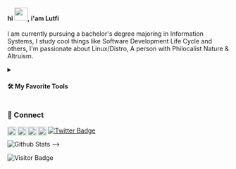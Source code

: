 #### hi <a href="#"><img src="https://media.giphy.com/media/hvRJCLFzcasrR4ia7z/giphy.gif" width="30px"></a>, i'am Lutfi

I am currently pursuing a bachelor's degree majoring in Information Systems, I study cool things like Software Development Life Cycle and others, I'm passionate about Linux/Distro, A person with Philocalist Nature & Altruism.

<details>
  <summary><h4>🛠️ My Favorite Tools</h4></summary>
  <p>
      <img alt="Programming, Markup, Runtime" src="https://img.shields.io/static/v1?logo=&label=&message=⚡️ Programming, Markup, Runtime :&color=fff&logoColor=fff&style=square" />
      <img alt="HTML" src="https://img.shields.io/static/v1?logo=html5&label=&message=html&color=000&logoColor=&style=square" />
      <img alt="CSS" src="https://img.shields.io/static/v1?logo=css3&label=&message=css&color=000&logoColor=blue&style=square" />
      <img alt="Javascript" src="https://img.shields.io/static/v1?logo=javascript&label=&message=javascript&color=000&logoColor=&style=square" />
      <img alt="Typescript" src="https://img.shields.io/static/v1?logo=typescript&label=&message=typescript&color=000&logoColor=&style=square" />
      <img alt="Rescript" src="https://img.shields.io/static/v1?logo=rescript&label=&message=rescript&color=000&logoColor=&style=square" />
      <img alt="Go" src="https://img.shields.io/static/v1?logo=go&label=&message=go&color=000&logoColor=&style=square" />
      <img alt="Markdown" src="https://img.shields.io/badge/markdown-000.svg?logo=markdown&logoColor=white" />
      <img alt="LaTex" src="https://img.shields.io/static/v1?logo=laTex&label=&message=latex&color=000&logoColor=&style=square" />
      <img alt="JSON" src="https://img.shields.io/static/v1?logo=json&label=&message=json&color=000&logoColor=&style=square" />
      <img alt="SQL" src="https://custom-icon-badges.demolab.com/badge/sql-025E8C.svg?logo=database&color=000&logoColor=blue&style=square" />
      <img alt="NodeJS" src="https://img.shields.io/static/v1?logo=Node.js&label=&message=node&color=000&logoColor=&style=square" />
      <img alt="Deno" src="https://img.shields.io/static/v1?logo=deno&label=&message=deno&color=000&logoColor=&style=square" />
    </p>
    <p>
      <img alt="Libraries, Frameworks, Styling" src="https://img.shields.io/static/v1?logo=&label=&message=⚡️ Libraries, Frameworks, Styling :&color=fff&logoColor=fff&style=square" />
      <img alt="React" src="https://img.shields.io/static/v1?logo=react&label=&message=react&color=000&logoColor=&style=square" />
      <img alt="Preact" src="https://img.shields.io/static/v1?logo=preact&label=&message=preact&color=000&logoColor=&style=square" />
      <img alt="NextJS" src="https://img.shields.io/static/v1?logo=next.js&label=&message=next&color=000&logoColor=&style=square" />
      <img alt="Astro" src="https://img.shields.io/static/v1?logo=astro&label=&message=astro&color=000&logoColor=fff&style=square" />
       <img alt="Hugo" src="https://img.shields.io/static/v1?logo=hugo&label=&message=hugo&color=000&logoColor=fff&style=square" />
      <img alt="KoaJS" src="https://img.shields.io/static/v1?logo=koa&label=&message=koa&color=000&logoColor=&style=square" />
      <img alt="NestJS" src="https://img.shields.io/static/v1?logo=nestjs&label=&message=nest&color=000&logoColor=red&style=square" />
      <img alt="FastifyJS" src="https://img.shields.io/static/v1?logo=fastify&label=&message=fastify&color=000&logoColor=&style=square" />
      <img alt="Fresh" src="https://custom-icon-badges.demolab.com/badge/fresh-000.svg?logo=fresh-seeklogo&logoColor" />
      <img alt="React Native" src="https://img.shields.io/static/v1?logo=react&label=&message=reactnative&color=000&logoColor=&style=square" />
      <img alt="Ionic" src="https://img.shields.io/static/v1?logo=ionic&label=&message=ionic&color=000&logoColor=&style=square" />
      <img alt="Expo" src="https://img.shields.io/static/v1?logo=expo&label=&message=expo&color=000&logoColor=&style=square" />
      <img alt="Electron" src="https://img.shields.io/static/v1?logo=electron&label=&message=electron&color=000&logoColor=&style=square" />
      <img alt="Tauri" src="https://img.shields.io/static/v1?logo=tauri&label=&message=tauri&color=000&logoColor=&style=square" />
      <img alt="Bootstrap" src="https://img.shields.io/static/v1?logo=bootstrap&label=&message=bootstrap&color=000&logoColor=&style=square" />
      <img alt="Tailwind" src="https://img.shields.io/static/v1?logo=tailwindcss&label=&message=tailwindcss&color=000&logoColor=&style=square" />
      <img alt="Pure CSS" src="https://custom-icon-badges.demolab.com/badge/purecss-000.svg?logo=purecss&logoColor" />
      <img alt="Sass/SCSS" src="https://img.shields.io/static/v1?logo=sass&label=&message=sass/scss&color=000&logoColor=&style=square" />
      <img alt="PostCSS" src="https://img.shields.io/static/v1?logo=postcss&label=&message=postcss&color=000&logoColor=red&style=square" />
      <img alt="PostCSS" src="https://img.shields.io/static/v1?logo=cssmodules&label=&message=css modules&color=000&logoColor=red&style=square" />
  </p>
  <p>
      <img alt="BaaS,CMS, Ecommerce" src="https://img.shields.io/static/v1?logo=&label=&message=⚡️ BaaS, CMS, Ecommerce :&color=fff&logoColor=fff&style=square" />
      <img alt="Firebase" src="https://img.shields.io/static/v1?logo=firebase&label=&message=firebase&color=000&logoColor=&style=square" />
      <img alt="Supabase" src="https://img.shields.io/static/v1?logo=supabase&label=&message=supabase&color=000&logoColor=&style=square" />
      <img alt="Pocketbase" src="https://img.shields.io/static/v1?logo=pocketbase&label=&message=pocketbase&color=000&logoColor=&style=square" />
      <img alt="Strapi" src="https://img.shields.io/static/v1?logo=strapi&label=&message=strapi&color=000&logoColor=purple&style=square" />
      <img alt="Ghost" src="https://img.shields.io/static/v1?logo=ghost&label=&message=ghost&color=000&logoColor=purple&style=square" />
      <img alt="Shopify" src="https://img.shields.io/static/v1?logo=shopify&label=&message=shopify&color=000&logoColor=&style=square" />
       <img alt="Medusa" src="https://custom-icon-badges.demolab.com/badge/-medusa-000?logo=medusa&logoColor=white" />
  </p>
  <p>
      <img alt="Monorepo, Build" src="https://img.shields.io/static/v1?logo=&label=&message=⚡️ Monorepo, Build :&color=fff&logoColor=fff&style=square" />
      <img alt="NPM" src="https://img.shields.io/static/v1?logo=npm&label=&message=npm&color=000&logoColor=&style=square" />
      <img alt="Yarn" src="https://img.shields.io/static/v1?logo=yarn&label=&message=yarn&color=000&logoColor=&style=square" />
      <img alt="PNPM" src="https://img.shields.io/static/v1?logo=pnpm&label=&message=pnpm&color=000&logoColor=&style=square" />
      <img alt="Webpack" src="https://img.shields.io/static/v1?logo=webpack&label=&message=webpack&color=000&logoColor=&style=square" />
      <img alt="Vite" src="https://img.shields.io/static/v1?logo=vite&label=&message=vite&color=000&logoColor=&style=square" />
      <img alt="esbuild" src="https://img.shields.io/static/v1?logo=esbuild&label=&message=esbuild&color=000&logoColor=&style=square" />
  </p>
  <p>
      <img alt="Database, Message Broker, API, Testing" src="https://img.shields.io/static/v1?logo=&label=&message=⚡️ Database, Message Broker, API, Testing :&color=fff&logoColor=fff&style=square" />
      <img alt="PostgreSQL" src="https://img.shields.io/static/v1?logo=postgresql&label=&message=postgresql&color=000&logoColor=&style=square" />
      <img alt="SQLite" src="https://img.shields.io/static/v1?logo=sqlite&label=&message=sqlite&color=000&logoColor=blue&style=square" />
      <img alt="PlanetScale" src="https://img.shields.io/static/v1?logo=planetscale&label=&message=planetscale&color=000&logoColor=&style=square" />
      <img alt="MongoDB" src="https://img.shields.io/static/v1?logo=mongodb&label=&message=mongodb&color=000&logoColor=&style=square" />
      <img alt="Redis" src="https://img.shields.io/static/v1?logo=redis&label=&message=redis&color=000&logoColor=&style=square" />
      <img alt="Apache Kafka" src="https://img.shields.io/static/v1?logo=apachekafka&label=&message=kafka&color=000&logoColor=&style=square" />
      <img alt="RabbitMQ" src="https://img.shields.io/static/v1?logo=rabbitmq&label=&message=rabbitmq&color=000&logoColor=&style=square" />
      <img alt="GraphQL" src="https://img.shields.io/static/v1?logo=graphql&label=&message=graphql&color=000&logoColor=blue&style=square" />
      <img alt="RESTFUL" src="https://custom-icon-badges.demolab.com/badge/-restful-000?logo=restfulll&logoColor=white" />
      <img alt="gRPC" src="https://custom-icon-badges.demolab.com/badge/-grpc-000?logo=grpc2&logoColor=white" />
      <img alt="TRPC" src="https://img.shields.io/static/v1?logo=trpc&label=&message=trpc&color=000&logoColor=&style=square" />
      <img alt="Jest" src="https://img.shields.io/static/v1?logo=jest&label=&message=jest&color=000&logoColor=purple&style=square" />
      <img alt="Vitest" src="https://img.shields.io/static/v1?logo=vitest&label=&message=vitest&color=000&logoColor=&style=square" />
      <img alt="Playwright" src="https://img.shields.io/static/v1?logo=playwright&label=&message=playwright&color=000&logoColor=&style=square" />
  </p>
   <p>
      <img alt="Cloud Hosting/SaaS, CI/CD, Automation" src="https://img.shields.io/static/v1?logo=&label=&message=⚡️ Cloud Hosting/SaaS, CI/CD, Automation :&color=fff&logoColor=fff&style=square" />
      <img alt="AWS" src="https://img.shields.io/static/v1?logo=amazon-aws&label=&message=aws&color=000&logoColor=&style=square" />
      <img alt="Azure" src="https://img.shields.io/static/v1?logo=microsoftazure&label=&message=azure&color=000&logoColor=&style=square" />
      <img alt="Github" src="https://img.shields.io/static/v1?logo=github&label=&message=github&color=000&logoColor=&style=square" />
      <img alt="Gitlab" src="https://img.shields.io/static/v1?logo=gitlab&label=&message=gitlab&color=000&logoColor=&style=square" />
      <img alt="Github Action" src="https://img.shields.io/badge/github%20actions-%232671E5.svg?style=square&color=000&logo=githubactions&logoColor=white" />
      <img alt="Gitlab Action" src="https://img.shields.io/badge/gitlab%20ci-%23181717.svg?style=square&color=000&logo=gitlab&logoColor=white" />
      <img alt="Jenkins" src="https://img.shields.io/static/v1?logo=jenkins&label=&message=jenkins&color=000&logoColor=&style=square" />
      <img alt="Octopus Deploy" src="https://img.shields.io/badge/octopus%20deploy-0D80D8?style=square&color=000&logo=octopusdeploy&logoColor" />
      <img alt="Ansible" src="https://img.shields.io/static/v1?logo=ansible&label=&message=ansible&color=000&logoColor=&style=square" />
      </p>
      <p>
      <img alt="VM, IaC, Orchestration" src="https://img.shields.io/static/v1?logo=&label=&message=⚡️ VM, IaC, Orchestration :&color=fff&logoColor=fff&style=square" />
      <img alt="Docker" src="https://img.shields.io/static/v1?logo=docker&label=&message=docker&color=000&logoColor=&style=square" />
      <img alt="Terraform" src="https://img.shields.io/static/v1?logo=terraform&label=&message=terraform&color=000&logoColor=purple&style=square" />
      <img alt="Kubernetes" src="https://img.shields.io/static/v1?logo=kubernetes&label=&message=kubernetes&color=000&logoColor=&style=square" />
      </p>
    <p>
      <img alt="OS, Software, Productivity" src="https://img.shields.io/static/v1?logo=&label=&message=⚡️ OS, Software, Productivity :&color=fff&logoColor=fff&style=square" />
      <img alt="Linux" src="https://img.shields.io/static/v1?logo=linux&label=&message=linux&color=000&logoColor=fff&style=square" />
      <img alt="Mac" src="https://img.shields.io/static/v1?logo=macos&label=&message=macos&color=000&logoColor=&style=square" />
      <img alt="Vim" src="https://img.shields.io/static/v1?logo=vim&label=&message=vim&color=000&logoColor=green&style=square" />
      <img alt="Neovim" src="https://img.shields.io/static/v1?logo=neovim&label=&message=neovim&color=000&logoColor=&style=square" />
      <img alt="VSCode" src="https://img.shields.io/static/v1?logo=visualstudiocode&label=&message=vscode&color=000&logoColor=blue&style=square" />
      <img alt="Git" src="https://img.shields.io/static/v1?logo=git&label=&message=git&color=000&logoColor=&style=square" />
      <img alt="GitKraken" src="https://img.shields.io/static/v1?logo=gitkraken&label=&message=gitkraken&color=000&logoColor=&style=square" />
      <img alt="Dbeaver" src="https://custom-icon-badges.demolab.com/badge/-dbeaver-000?logo=dbeaver&logoColor=white" />
      <img alt="Postman" src="https://img.shields.io/static/v1?logo=postman&label=&message=postman&color=000&logoColor=&style=square" />
      <img alt="Slack" src="https://img.shields.io/static/v1?logo=slack&label=&message=slack&color=000&logoColor=&style=square" />
      <img alt="Notion" src="https://img.shields.io/static/v1?logo=notion&label=&message=notion&color=000&logoColor=&style=square" />
      <img alt="Discord" src="https://img.shields.io/static/v1?logo=discord&label=&message=discord&color=000&logoColor=&style=square" />
  </p>
</details>

<!-- <img width="55%" align="Left" alt="Github" src="https://raw.githubusercontent.com/onimur/.github/master/.resources/git-header.svg" /> -->

### 🤙 Connect

<a href="https://twitter.com/lutvzaini">
  <img align="left" alt="lutvzaini Twitter" width="20px" src="https://simpleicons.now.sh/x/fff" />
</a>
<a href="https://www.instagram.com/lutvzaini/">
  <img align="left" alt="lutvzaini Instagram" width="20px" src="https://simpleicons.now.sh/instagram/fff" />
</a>
<a href="https://linkedin.com/in/muhammadlutvzaini">
  <img align="left" alt="lutvzaini LinkedIn" width="20px" src="https://simpleicons.now.sh/linkedin/fff" />
</a>
<a href="https://behance.net/lutvzaini">
  <img align="left" alt="lutvzaini Behance" width="20px" src="https://simpleicons.now.sh/behance/fff" />
</a>

[![Twitter Badge](https://img.shields.io/badge/-@lutvzaini-black?style=flat-rounded&logo=x&logoColor=&link=https://twitter.com/lutvzaini/)](https://twitter.com/lutvzaini)

![Github Stats](https://github-readme-stats.vercel.app/api?username=lutvzaini&count_private=true&show_icons=true&include_all_commits=true)
 -->

![Visitor Badge](https://visitor-badge.laobi.icu/badge?page_id=lutvzaini.lutvzaini)
